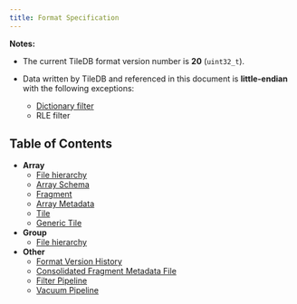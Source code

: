 ```yaml
---
title: Format Specification
---
```


**Notes:**

* The current TileDB format version number is **20** (`uint32_t`).
* Data written by TileDB and referenced in this document is **little-endian**
  with the following exceptions:

  - [Dictionary filter](filters/dictionary_encoding.md)
  - RLE filter

## Table of Contents

* **Array**
   * [File hierarchy](./array_file_hierarchy.md)
   * [Array Schema](./array_schema.md)
   * [Fragment](./fragment.md)
   * [Array Metadata](./metadata.md)
   * [Tile](./tile.md)
   * [Generic Tile](./generic_tile.md)
* **Group**
   * [File hierarchy](./group_file_hierarchy.md)
* **Other**
   * [Format Version History](./format_version_history.md)
   * [Consolidated Fragment Metadata File](./consolidated_fragment_metadata_file.md)
   * [Filter Pipeline](./filter_pipeline.md)
   * [Vacuum Pipeline](./vacuum_file.md)
